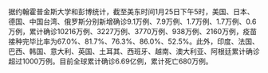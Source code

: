 据约翰霍普金斯大学和彭博统计，截至美东时间1月25日下午5时，美国、日本、德国、中国台湾、俄罗斯分别新增确诊9.1万例、7.9万例、1.7万例、1.7万例、0.6万例，累计确诊10216万例、3227万例、3770万例、938万例、2160万例，疫苗接种完毕比率为67.0%、81.7%、76.3%、86.0%、52.5%。此外，印度、法国、巴西、韩国、意大利、英国、土耳其、西班牙、越南、澳大利亚、阿根廷累计确诊超过1000万例。目前全球累计确诊6.69亿例，累计死亡680万例。